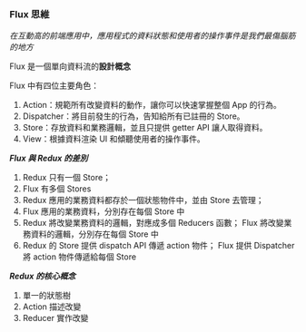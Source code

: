 ### Flux 思維

*在互動高的前端應用中，應用程式的資料狀態和使用者的操作事件是我們最傷腦筋的地方*

Flux 是一個單向資料流的**設計概念**

Flux 中有四位主要角色：

1. Action：規範所有改變資料的動作，讓你可以快速掌握整個 App 的行為。
2. Dispatcher：將目前發生的行為，告知給所有已註冊的 Store。
3. Store：存放資料和業務邏輯，並且只提供 getter API 讓人取得資料。
4. View：根據資料渲染 UI 和傾聽使用者的操作事件。

***Flux 與 Redux 的差別***

1. Redux 只有一個 Store；  
2. Flux 有多個 Stores
3. Redux 應用的業務資料都存於一個狀態物件中，並由 Store 去管理； 
4. Flux 應用的業務資料，分別存在每個 Store 中
5. Redux 將改變業務資料的邏輯，對應成多個 Reducers 函數； 
   Flux 將改變業務資料的邏輯，分別存在每個 Store 中
6. Redux 的 Store 提供 dispatch API 傳遞 action 物件； 
   Flux 提供 Dispatcher 將 action 物件傳遞給每個 Store

***Redux 的核心概念***

1. 單一的狀態樹
2. Action 描述改變
3. Reducer 實作改變

